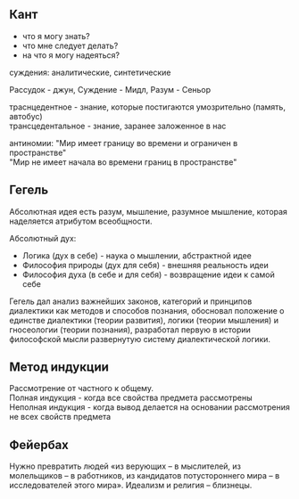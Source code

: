 ## Кант

- что я могу знать?
- что мне следует делать?
- на что я могу надеяться?

суждения: аналитические, синтетические

Рассудок - джун, Суждение - Мидл, Разум - Сеньор

траснцедентное - знание, которые постигаются умозрительно (память, автобус)  
трансцедентальное - знание, заранее заложенное в нас

антиномии: "Мир имеет границу во времени и ограничен в пространстве"  
"Мир не имеет начала во времени границ в пространстве"

## Гегель
Абсолютная идея есть разум, мышление, разумное мышление, которая наделяется атрибутом все­общности.

Абсолютный дух:

- Логика (дух в себе) - наука о мышлении, абстрактной идее
- Философия природы (дух для себя) - внешняя реальность идеи
- Философия духа (в себе и для себя) - возвращение идеи к самой себе

Гегель дал анализ важнейших законов, категорий и принципов диалектики как методов и способов познания, обосновал положение о единстве диалектики (теории развития), логики (теории мышления) и гносеологии (теории познания), разработал первую в истории философской мысли развернутую систему диалектической логики.
## Метод индукции

Рассмотрение от частного к общему.  
Полная индукция - когда все свойства предмета рассмотрены  
Неполная индукция - когда вывод делается на основании рассмотрения не всех свойств предмета

## Фейербах
Нужно превратить людей «из верующих – в мыслителей, из молельщиков – в работников, из кандидатов потустороннего мира – в исследователей этого мира». Идеализм и религия – близнецы.